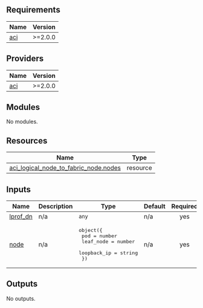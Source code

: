 <!-- BEGIN_TF_DOCS -->
## Requirements

| Name | Version |
|------|---------|
| <a name="requirement_aci"></a> [aci](#requirement\_aci) | >=2.0.0 |

## Providers

| Name | Version |
|------|---------|
| <a name="provider_aci"></a> [aci](#provider\_aci) | >=2.0.0 |

## Modules

No modules.

## Resources

| Name | Type |
|------|------|
| [aci_logical_node_to_fabric_node.nodes](https://registry.terraform.io/providers/CiscoDevNet/aci/latest/docs/resources/logical_node_to_fabric_node) | resource |

## Inputs

| Name | Description | Type | Default | Required |
|------|-------------|------|---------|:--------:|
| <a name="input_lprof_dn"></a> [lprof\_dn](#input\_lprof\_dn) | n/a | `any` | n/a | yes |
| <a name="input_node"></a> [node](#input\_node) | n/a | <pre>object({<br>    pod         = number<br>    leaf_node   = number<br>    loopback_ip = string<br>  })</pre> | n/a | yes |

## Outputs

No outputs.
<!-- END_TF_DOCS -->